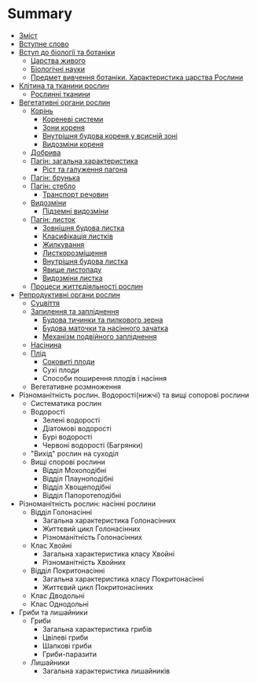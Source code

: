 # Summary

* [Зміст](README.md)
* [Вступне слово](vstup.md)
* [Вступ до бiологiї та ботанiки](1/predmet_vivchennya_biologi_osnovni_oznaki_zhivo_materi_oznachennya.md)
   * [Царства живого](1/tsarstva_zhivogo.md)
   * [Бiологiчнi науки](1/biologichni_nauki.md)
   * [Предмет вивчення ботанiки. Характеристика царства Рослини](1/predmet_vivchennya_botaniki_harakteristika_tsarstva_roslini.md)
* [Клiтина та тканини рослин](2/roslinna_klitina.md)
   * [Рослиннi тканини](2/roslinni_tkanini.md)
* [Вегетативнi органи рослин](3/organi_roslin.md)
   * [Корiнь](3/korin.md)
       * [Кореневi системи](3/korenevi_sistemi.md)
       * [Зони кореня](3/zoni_korenya.md)
       * [Внутрiшня будова кореня у всиснiй зонi](3/vnutrishnya_budova_korenya_u_vsisnii_zoni.md)
       * [Видозмiни кореня](3/vidozmini_korenya.md)
   * [Добрива](3/dobriva.md)
   * [Пагiн: загальна характеристика](3/pagin_zagalna_harakteristika.md)
       * [Рiст та галуження пагона](3/rist_ta_galuzhennya_pagona.md)
   * [Пагiн: брунька](3/pagin_brunka.md)
   * [Пагiн: стебло](3/pagin_steblo.md)
       * [Транспорт речовин](3/transport_rechovin.md)
   * [Видозмiни](3/nadzemni_vidozmini.md)
       * [Пiдземнi видозмiни](3/pidzemni_vidozmini.md)
   * [Пагiн: листок](3/pagin_listok.md)
       * [Зовнiшня будова листка](3/zovnishnya_budova_listka.md)
       * [Класифiкацiя листкiв](3/klasifikatsiya_listkiv.md)
       * [Жилкування](3/zhilkuvannya.md)
       * [Листкорозмiщення](3/listkorozmischennya.md)
       * [Внутрiшня будова листка](3/vnutrishnya_budova_listka.md)
       * [Явище листопаду](3/yavische_listopadu.md)
       * [Видозмiни листка](3/vidozmini_listka.md)
   * [Процеси життєдiяльностi рослин](3/protsesi_zhittdiyalnosti_roslin.md)
* [Репродуктивнi органи рослин](4/reproduktivni_organi_roslin.md)
   * [Суцвіття](4/sutsvittya.md)
   * [Запилення та запліднення](4/zapilennya_ta_zapldnennya.md)
       * [Будова тичинки та пилкового зерна](4/budova_tichinki_ta_pilkovogo_zerna.md)
       * [Будова маточки та насінного зачатка](4/budova_matochki_ta_nasnnogo_zachatka.md)
       * [Механізм подвійного запліднення](4/mehanzm_podvinogo_zapldnennya.md)
   * [Насінина](4/nasnina.md)
   * [Плід](4/plid.md)
       * [Соковиті плоди](4/sokovyti_plodi.md)
       * Сухі плоди
       * Способи поширення плодів і насіння
   * Вегетативне розмноження
* Різноманітність рослин. Водорості(нижчі) та вищі сопорові рослини
   * Систематика рослин
   * Водорості
       * Зелені водорості
       * Діатомові водорості
       * Бурі водорості
       * Червоні водорості (Багрянки)
   * "Вихід" рослин на суходіл
   * Вищі спорові рослини
       * Відділ Мохоподібні
       * Відділ Плауноподібні
       * Відділ Хвощеподібні
       * Відділ Папоротеподібні
* Різноманітність рослин: насінні рослини
   * Відділ Голонасінні
       * Загальна характеристика Голонасінних
       * Життєвий цикл Голонасінних
       * Різноманітність Голонасінних
   * Клас Хвойні
       * Загальна характеристика класу Хвойні
       * Різноманітність Хвойних
   * Відділ Покритонасінні
       * Загальна характеристика класу Покритонасінні
       * Життєвий цикл Покритонасінних
   * Клас Дводольні
   * Клас Однодольні
* Гриби та лишайники
   * Гриби
       * Загальна характеристика грибів
       * Цвілеві гриби
       * Шапкові гриби
       * Гриби-паразити
   * Лишайники
       * Загальна характеристика лишайників

